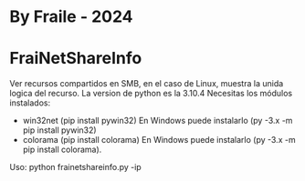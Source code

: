 # By Fraile - 2024
# FraiNetShareInfo
Ver recursos compartidos en SMB, en el caso de Linux, muestra la unida logica del recurso.
La version de python es la 3.10.4
Necesitas los módulos instalados: 
- win32net (pip install pywin32) En Windows puede instalarlo (py -3.x -m pip install pywin32)
- colorama (pip install colorama) En Windows puede instalarlo (py -3.x -m pip install colorama).

Uso:
python frainetshareinfo.py -ip <ip>



